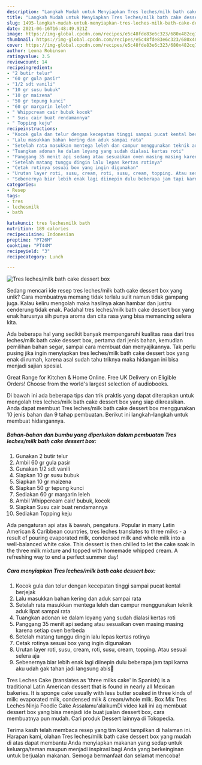 ```yaml
---
description: "Langkah Mudah untuk Menyiapkan Tres leches/milk bath cake dessert box Anti Gagal"
title: "Langkah Mudah untuk Menyiapkan Tres leches/milk bath cake dessert box Anti Gagal"
slug: 1495-langkah-mudah-untuk-menyiapkan-tres-leches-milk-bath-cake-dessert-box-anti-gagal
date: 2021-06-16T16:48:49.921Z
image: https://img-global.cpcdn.com/recipes/e5c48fde83e6c323/680x482cq70/tres-lechesmilk-bath-cake-dessert-box-foto-resep-utama.jpg
thumbnail: https://img-global.cpcdn.com/recipes/e5c48fde83e6c323/680x482cq70/tres-lechesmilk-bath-cake-dessert-box-foto-resep-utama.jpg
cover: https://img-global.cpcdn.com/recipes/e5c48fde83e6c323/680x482cq70/tres-lechesmilk-bath-cake-dessert-box-foto-resep-utama.jpg
author: Leona Robinson
ratingvalue: 3.5
reviewcount: 14
recipeingredient:
- "2 butir telur"
- "60 gr gula pasir"
- "1/2 sdt vanili"
- "10 gr susu bubuk"
- "10 gr maizena"
- "50 gr tepung kunci"
- "60 gr margarin leleh"
- " Whippcream cair bubuk kocok"
- " Susu cair buat rendamannya"
- " Topping keju"
recipeinstructions:
- "Kocok gula dan telur dengan kecepatan tinggi sampai pucat kental berjejak"
- "Lalu masukkan bahan kering dan aduk sampai rata"
- "Setelah rata masukkan mentega leleh dan campur menggunakan teknik aduk lipat sampai rata"
- "Tuangkan adonan ke dalam loyang yang sudah dialasi kertas roti"
- "Panggang 35 menit api sedang atau sesuaikan oven masing masing karena setiap oven berbeda"
- "Setelah matang tunggu dingin lalu lepas kertas rotinya"
- "Cetak rotinya sesuai box yang ingin digunakan"
- "Urutan layer roti, susu, cream, roti, susu, cream, topping. Atau sesuai selera aja"
- "Sebenernya biar lebih enak lagi diinepin dulu beberapa jam tapi karna aku udah gak tahan jadi langsung abis🙈"
categories:
- Resep
tags:
- tres
- lechesmilk
- bath

katakunci: tres lechesmilk bath 
nutrition: 189 calories
recipecuisine: Indonesian
preptime: "PT26M"
cooktime: "PT44M"
recipeyield: "3"
recipecategory: Lunch

---
```



![Tres leches/milk bath cake dessert box](https://img-global.cpcdn.com/recipes/e5c48fde83e6c323/680x482cq70/tres-lechesmilk-bath-cake-dessert-box-foto-resep-utama.jpg)

Sedang mencari ide resep tres leches/milk bath cake dessert box yang unik? Cara membuatnya memang tidak terlalu sulit namun tidak gampang juga. Kalau keliru mengolah maka hasilnya akan hambar dan justru cenderung tidak enak. Padahal tres leches/milk bath cake dessert box yang enak harusnya sih punya aroma dan cita rasa yang bisa memancing selera kita.

Ada beberapa hal yang sedikit banyak mempengaruhi kualitas rasa dari tres leches/milk bath cake dessert box, pertama dari jenis bahan, kemudian pemilihan bahan segar, sampai cara membuat dan menyajikannya. Tak perlu pusing jika ingin menyiapkan tres leches/milk bath cake dessert box yang enak di rumah, karena asal sudah tahu triknya maka hidangan ini bisa menjadi sajian spesial.

Great Range for Kitchen &amp; Home Online. Free UK Delivery on Eligible Orders! Choose from the world&#39;s largest selection of audiobooks.


Di bawah ini ada beberapa tips dan trik praktis yang dapat diterapkan untuk mengolah tres leches/milk bath cake dessert box yang siap dikreasikan. Anda dapat membuat Tres leches/milk bath cake dessert box menggunakan 10 jenis bahan dan 9 tahap pembuatan. Berikut ini langkah-langkah untuk membuat hidangannya.

<!--inarticleads1-->

##### Bahan-bahan dan bumbu yang diperlukan dalam pembuatan Tres leches/milk bath cake dessert box:

1. Gunakan 2 butir telur
1. Ambil 60 gr gula pasir
1. Gunakan 1/2 sdt vanili
1. Siapkan 10 gr susu bubuk
1. Siapkan 10 gr maizena
1. Siapkan 50 gr tepung kunci
1. Sediakan 60 gr margarin leleh
1. Ambil  Whippcream cair/ bubuk, kocok
1. Siapkan  Susu cair buat rendamannya
1. Sediakan  Topping keju


Ada pengaturan api atas &amp; bawah, pengatura. Popular in many Latin American &amp; Caribbean countries, tres leches translates to three milks - a result of pouring evaporated milk, condensed milk and whole milk into a well-balanced white cake. This dessert is then chilled to let the cake soak in the three milk mixture and topped with homemade whipped cream. A refreshing way to end a perfect summer day! 

<!--inarticleads2-->

##### Cara menyiapkan Tres leches/milk bath cake dessert box:

1. Kocok gula dan telur dengan kecepatan tinggi sampai pucat kental berjejak
1. Lalu masukkan bahan kering dan aduk sampai rata
1. Setelah rata masukkan mentega leleh dan campur menggunakan teknik aduk lipat sampai rata
1. Tuangkan adonan ke dalam loyang yang sudah dialasi kertas roti
1. Panggang 35 menit api sedang atau sesuaikan oven masing masing karena setiap oven berbeda
1. Setelah matang tunggu dingin lalu lepas kertas rotinya
1. Cetak rotinya sesuai box yang ingin digunakan
1. Urutan layer roti, susu, cream, roti, susu, cream, topping. Atau sesuai selera aja
1. Sebenernya biar lebih enak lagi diinepin dulu beberapa jam tapi karna aku udah gak tahan jadi langsung abis🙈


Tres Leches Cake (translates as &#39;three milks cake&#39; in Spanish) is a traditional Latin American dessert that is found in nearly all Mexican bakeries. It is sponge cake usually with less butter soaked in three kinds of milk: evaporated milk, condensed milk &amp; cream/whole milk. Box Mix Tres Leches Ninja Foodie Cake Assalamu&#39;alaikumDi video kali ini aq membuat dessert box yang bisa menjadi ide buat jualan dessert box, cara membuatnya pun mudah. Cari produk Dessert lainnya di Tokopedia. 

Terima kasih telah membaca resep yang tim kami tampilkan di halaman ini. Harapan kami, olahan Tres leches/milk bath cake dessert box yang mudah di atas dapat membantu Anda menyiapkan makanan yang sedap untuk keluarga/teman maupun menjadi inspirasi bagi Anda yang berkeinginan untuk berjualan makanan. Semoga bermanfaat dan selamat mencoba!

